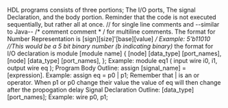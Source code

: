HDL programs consists of three portions; The I/O ports, The signal Declaration, and the body portion.
Reminder that the code is not executed sequentially, but rather all at once.
// for single line comments and --similar to Java--
/* comment
   comment * / for multiline comments.
The format for Number Representation is [sign][size]'[base][value] 
*/ Example: 5'b11010 //This would be a 5 bit binary number (b indicating binary)* 
the format for I/O declaration is 
module [module name]
  {
  [node] [data_type] [port_names],
  [node] [data_type] [port_names],
  };
Example: 
module eq1
  (
  input wire i0, i1,
  output wire eq
  ); 
Program Body
Outline: assign [signal_name] = [expression].
Example: assign eq = p0 | p1;
Remember that | is an or operator.
When p1 or p0 change their value the value of eq will then change after the propogation delay
Signal Declaration
Outline: [data_type] [port_names];
Example: wire p0, p1;
